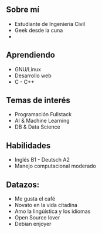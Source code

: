 

## Sobre mí
- Estudiante de Ingeniería Civil
- Geek desde la cuna
- 

## Aprendiendo
- GNU/Linux
- Desarrollo web
- C - C++

## Temas de interés
- Programación Fullstack
- AI & Machine Learning
- DB & Data Science
  
## Habilidades

- Inglés B1 - Deutsch A2
- Manejo computacional moderado

## Datazos:

- Me gusta el café
- Novato en la vida citadina
- Amo la lingúística y los idiomas
- Open Source lover
- Debian enjoyer
